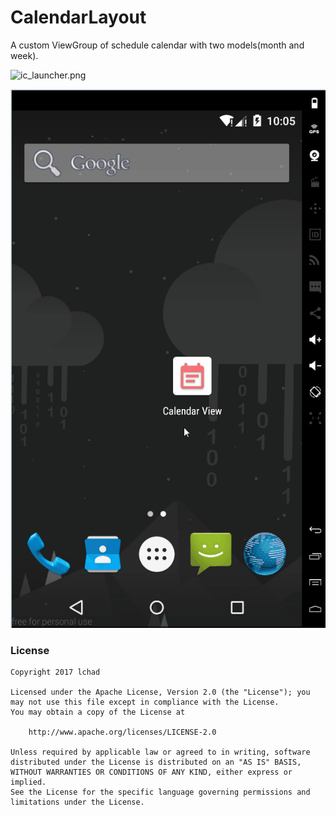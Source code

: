 # CalendarLayout
A custom ViewGroup of schedule calendar with two models(month and week).

![ic_launcher.png](http://upload-images.jianshu.io/upload_images/174711-8273588dbdfcecce.png?imageMogr2/auto-orient/strip%7CimageView2/2/w/1240)

![image](./gif/aaa.gif)

### License

	Copyright 2017 lchad

	Licensed under the Apache License, Version 2.0 (the "License");	you may not use this file except in compliance with the License.
	You may obtain a copy of the License at
	
		http://www.apache.org/licenses/LICENSE-2.0
	
	Unless required by applicable law or agreed to in writing, software
	distributed under the License is distributed on an "AS IS" BASIS,
	WITHOUT WARRANTIES OR CONDITIONS OF ANY KIND, either express or implied.
	See the License for the specific language governing permissions and
	limitations under the License.
